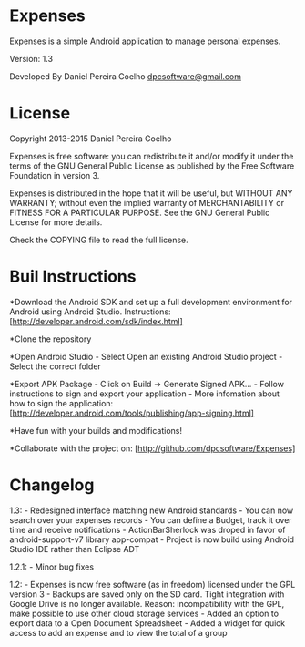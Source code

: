 Expenses
==============================================================

Expenses is a simple Android application to manage personal
expenses.

Version: 1.3

Developed By Daniel Pereira Coelho <dpcsoftware@gmail.com>

License
=============================================================

Copyright 2013-2015 Daniel Pereira Coelho
   
Expenses is free software: you can redistribute it and/or modify
it under the terms of the GNU General Public License as published by
the Free Software Foundation in version 3.

Expenses is distributed in the hope that it will be useful,
but WITHOUT ANY WARRANTY; without even the implied warranty of
MERCHANTABILITY or FITNESS FOR A PARTICULAR PURPOSE.  See the
GNU General Public License for more details.

Check the COPYING file to read the full license.

Buil Instructions
==============================================================

*Download the Android SDK and set up a full development
environment for Android using Android Studio. Instructions:
[http://developer.android.com/sdk/index.html]

*Clone the repository

*Open Android Studio
	- Select Open an existing Android Studio project
	- Select the correct folder

*Export APK Package
	- Click on Build -> Generate Signed APK...
	- Follow instructions to sign and export your application
	- More infomation about how to sign the application:
	[http://developer.android.com/tools/publishing/app-signing.html]

*Have fun with your builds and modifications!

*Collaborate with the project on:
[http://github.com/dpcsoftware/Expenses]

Changelog
==============================================================
1.3:
	- Redesigned interface matching new Android standards
	- You can now search over your expenses records
	- You can define a Budget, track it over time and receive notifications
	- ActionBarSherlock was droped in favor of android-support-v7 library app-compat
	- Project is now build using Android Studio IDE rather than Eclipse ADT

1.2.1:
	- Minor bug fixes

1.2:
	- Expenses is now free software (as in freedom) licensed under the GPL version 3
	- Backups are saved only on the SD card. Tight integration with Google Drive is no longer available. Reason: incompatibility with the GPL, make possible to use other cloud storage services
	- Added an option to export data to a Open Document Spreadsheet
	- Added a widget for quick access to add an expense and to view the total of a group
